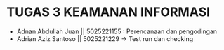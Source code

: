 # TUGAS 3 KEAMANAN INFORMASI

- Adnan Abdullah Juan || 5025221155 : Perencanaan dan pengodingan
- Adrian Aziz Santoso || 5025221229 → Test run dan checking
